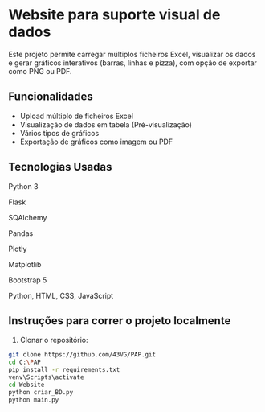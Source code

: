 # Website para suporte visual de dados

Este projeto permite carregar múltiplos ficheiros Excel, visualizar os dados e gerar gráficos interativos (barras, linhas e pizza), com opção de exportar como PNG ou PDF.

## Funcionalidades

- Upload múltiplo de ficheiros Excel
- Visualização de dados em tabela (Pré-visualização)
- Vários tipos de gráficos
- Exportação de gráficos como imagem ou PDF

## Tecnologias Usadas
Python 3

Flask

SQAlchemy

Pandas

Plotly

Matplotlib

Bootstrap 5

Python, HTML, CSS, JavaScript

## Instruções para correr o projeto localmente

1. Clonar o repositório:
```bash
git clone https://github.com/43VG/PAP.git
cd C:\PAP
pip install -r requirements.txt
venv\Scripts\activate
cd Website
python criar_BD.py
python main.py


